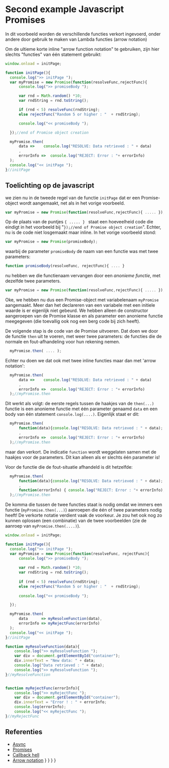 # Second example Javascript Promises

In dit voorbeeld worden de verschillende functies verkort ingevoerd, onder andere door gebruik te maken van Lambda functies (arrow notation)

Om de ultieme korte inline "arrow function notation" te gebruiken, zijn hier slechts "functies" van één statement gebruikt:

```javascript
window.onload = initPage;

function initPage(){
  console.log(">> initPage ");
  var myPromise = new Promise(function(resolveFunc,rejectFunc){
      console.log(">> promiseBody ");

      var rnd = Math.random() *10;
      var rndString = rnd.toString();

      if (rnd < 5) resolveFunc(rndString);
      else rejectFunc("Random 5 or higher : "  + rndString);

      console.log("<< promiseBody ");

  });//end of Promise object creation

  myPromise.then(
      data =>    console.log("RESOLVE: Data retrieved : " + data)
      ,
      errorInfo =>  console.log("REJECT: Error : "+ errorInfo)
  );
  console.log("<< initPage ");
}//initPage
```

## Toelichting op de javascript

we zien nu in de tweede regel van de functie `initPage` dat er een Promise-object wordt aangemaakt, net als in het vorige voorbeeld.
```javascript
var myPromise = new Promise(function(resolveFunc,rejectFunc){ ..... });
```
Op de plaats van de puntjes `{ ..... } ` staat een hoeveelheid code die eindigt in het voorbeeld bij 
"`});//end of Promise object creation`". Echter, nu is de code niet losgemaakt maar inline. In het vorige voorbeeld stond:

```javascript
var myPromise = new Promise(promiseBody);
```
waarbij de parameter `promiseBody` de naam van een functie was met twee parameters:
```javascript
function promiseBody(resolveFunc, rejectFunc){ .... }
```

nu hebben we die functienaam vervangen door een *anonieme functie*, met dezelfde twee parameters.
```javascript
var myPromise = new Promise(function(resolveFunc,rejectFunc){ ..... });
```
Oke, we hebben nu dus een Promise-object met variabelenaam `myPromise` aangemaakt. Meer dan het declareren van een variabele
met een initiele waarde is er eigenlijk niet gebeurd. We hebben alleen de constructor aangeroepen van de Promise klasse
en als parameter een anonieme functie meegegeven (die toevallig ook nog een berg code bij zich heeft).

De volgende stap is de code van de Promise uitvoeren. Dat doen we door de functie `then` uit te voeren, met weer twee parameters:
de functies die de normale en fout-afhandeling voor hun rekening nemen. 

```javascript
  myPromise.then( .... );
```
Echter nu doen we dat ook met twee inline functies maar dan met 'arrow notation':
```javascript
  myPromise.then(
      data =>    console.log("RESOLVE: Data retrieved : " + data)
      ,
      errorInfo =>  console.log("REJECT: Error : "+ errorInfo)
  );//myPromise.then
```

Dit werkt als volgt: de eerste regels tussen de haakjes van de `then(...)` functie is een anonieme functie met één parameter
genaamd  `data` en een body van één statement `console.log(....)`. Eigenlijk staat er dit:

```javascript
  myPromise.then(
      function(data){console.log("RESOLVE: Data retrieved : " + data); }
      ,
      errorInfo =>  console.log("REJECT: Error : "+ errorInfo)
  );//myPromise.then
```

maar dan verkort. De indicatie `function` wordt weggelaten samen met de haakjes voor de parameters. Dit kan alleen als 
er slechts één parameter is! 

Voor de functie die de fout-situatie afhandeld is dit hetzelfde:
```javascript
  myPromise.then(
      function(data){console.log("RESOLVE: Data retrieved : " + data); }
      ,
      function(errorInfo) { console.log("REJECT: Error : "+ errorInfo); }
  );//myPromise.then
```
 
De komma die tussen de twee functies staat is nodig omdat we immers een functie (`myPromise.then(...)`) aanroepen die één of twee 
parameters nodig heeft! De verkorte notatie verdient vaak de voorkeur. Je zou het ook nog zo kunnen oplossen (een combinatie)
van de twee voorbeelden (zie de aanroep van `myPromise.then(....)`).

```javascript
window.onload = initPage;

function initPage(){
  console.log(">> initPage ");
  var myPromise = new Promise(function(resolveFunc, rejectFunc){
      console.log(">> promiseBody ");
    
      var rnd = Math.random() *10;
      var rndString = rnd.toString();
    
      if (rnd < 5) resolveFunc(rndString);
      else rejectFunc("Random 5 or higher : "  + rndString);
    
      console.log("<< promiseBody ");

  });

  myPromise.then(
      data      => myResolveFunction(data),
      errorInfo => myRejectFunc(errorInfo)
  );
  console.log("<< initPage ");
}//initPage

function myResolveFunction(data){
    console.log(">> myResolveFunction ");
    var div = document.getElementById("container");
    div.innerText = "New data: " + data;
    console.log("Data retrieved : " + data);
    console.log(">> myResolveFunction ");
}//myResolveFunction


function myRejectFunc(errorInfo){
    console.log(">> myRejectFunc ");
    var div = document.getElementById("container");
    div.innerText = "Error ! : " + errorInfo;
    console.log(errorInfo);
    console.log("<< myRejectFunc ");
}//myRejectFunc

```

## Referenties
  * [Async](https://developer.mozilla.org/en-US/docs/Web/JavaScript/Reference/Statements/async_function)
  * [Promises](https://developer.mozilla.org/en-US/docs/Web/JavaScript/Reference/Global_Objects/Promise)
  * [Callback hell](http://callbackhell.com/)
  * [Arrow notation](https://developer.mozilla.org/en-US/docs/Web/JavaScript/Reference/Functions/Arrow_functions)
}
}
}
}